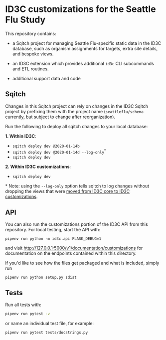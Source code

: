 # ID3C customizations for the Seattle Flu Study

This repository contains:

- a Sqitch project for managing Seattle Flu-specific static data in the ID3C
  database, such as organism assignments for targets, extra site details, and
  bespoke views.

- an ID3C extension which provides additional `id3c` CLI subcommands and ETL
  routines.

- additional support data and code

## Sqitch

Changes in this Sqitch project can rely on changes in the ID3C Sqitch project
by prefixing them with the project name (`seattleflu/schema` currently, but
subject to change after reorganization).

Run the following to deploy all sqitch changes to your local database:

__1. Within ID3C__:
  * `sqitch deploy dev @2020-01-14b`
  * `sqitch deploy dev @2020-01-14d --log-only`<sup>*</sup>
  * `sqitch deploy dev`

__2. Within ID3C customizations__:
  * `sqitch deploy dev`

\* Note: using the `--log-only` option tells sqitch to log changes without
dropping the views that were [moved from ID3C core to ID3C customizations](https://github.com/seattleflu/id3c/pull/96).

## API

You can also run the customizations portion of the ID3C API from this repository.
For local testing, start the API with:
```
pipenv run python -m id3c.api FLASK_DEBUG=1
```
and visit http://127.0.0.1:5000/v1/documentation/customizations for documentation on
the endpoints contained within this directory.

If you'd like to see how the files get packaged and what is included, simply run
```
pipenv run python setup.py sdist
```

## Tests

Run all tests with:

```sh
pipenv run pytest -v
```

or name an individual test file, for example:

```sh
pipenv run pytest tests/docstrings.py
```
